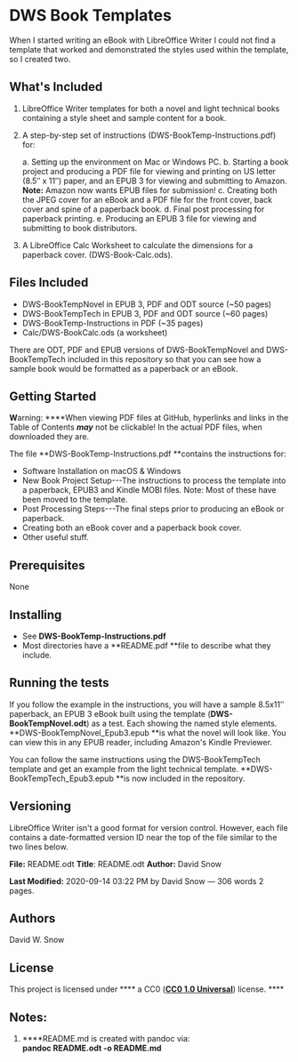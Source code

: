 DWS Book Templates
==================

When I started writing an eBook with LibreOffice Writer I could not find
a template that worked and demonstrated the styles used within the
template, so I created two.

What's Included
---------------

1.  LibreOffice Writer templates for both a novel and light technical
    books containing a style sheet and sample content for a book.

2.  A step-by-step set of instructions (DWS-BookTemp-Instructions.pdf)
    for:

    a.  Setting up the environment on Mac or Windows PC.
    b.  Starting a book project and producing a PDF file for viewing and
        printing on US letter (8.5″ x 11″) paper, and an EPUB 3 for
        viewing and submitting to Amazon. **Note:** Amazon now wants
        EPUB files for submission!
    c.  Creating both the JPEG cover for an eBook and a PDF file for the
        front cover, back cover and spine of a paperback book.
    d.  Final post processing for paperback printing.
    e.  Producing an EPUB 3 file for viewing and submitting to book
        distributors.

3.  A LibreOffice Calc Worksheet to calculate the dimensions for a
    paperback cover. (DWS-Book-Calc.ods).

Files Included
--------------

-   DWS-BookTempNovel in EPUB 3, PDF and ODT source (\~50 pages)
-   DWS-BookTempTech in EPUB 3, PDF and ODT source (\~60 pages)
-   DWS-BookTemp-Instructions in PDF (\~35 pages)
-   Calc/DWS-BookCalc.ods (a worksheet)

There are ODT, PDF and EPUB versions of DWS-BookTempNovel and
DWS-BookTempTech included in this repository so that you can see how a
sample book would be formatted as a paperback or an eBook.

Getting Started
---------------

****W****arning: ****When viewing PDF files at GitHub, hyperlinks and
links in the Table of Contents ***may*** not be clickable! In the actual
PDF files, when downloaded they are.

The file **DWS-BookTemp-Instructions.pdf **contains the instructions
for:

-   Software Installation on macOS & Windows
-   New Book Project Setup---The instructions to process the template
    into a paperback, EPUB3 and Kindle MOBI files. Note: Most of these
    have been moved to the template.
-   Post Processing Steps---The final steps prior to producing an eBook
    or paperback.
-   Creating both an eBook cover and a paperback book cover.
-   Other useful stuff.

Prerequisites
-------------

None

Installing
----------

-   See **DWS-BookTemp-Instructions.pdf**
-   Most directories have a **README.pdf **file to describe what they
    include.

Running the tests
-----------------

If you follow the example in the instructions, you will have a sample
8.5x11ʺ paperback, an EPUB 3 eBook built using the template
(**DWS-BookTempNovel.odt**) as a test. Each showing the named style
elements. **DWS-BookTempNovel\_Epub3.epub **is what the novel will look
like. You can view this in any EPUB reader, including Amazon's Kindle
Previewer.

You can follow the same instructions using the DWS-BookTempTech template
and get an example from the light technical template.
**DWS-BookTempTech\_Epub3.epub **is now included in the repository.

Versioning
----------

LibreOffice Writer isn't a good format for version control. However,
each file contains a date-formatted version ID near the top of the file
similar to the two lines below.

**File:** README.odt **Title**: README.odt **Author:** David Snow

**Last Modified:** 2020-09-14 03:22 PM by David Snow ― 306 words 2
pages.

Authors
-------

David W. Snow

License
-------

This project is licensed under **** a CC0 (****[****CC0 1.0
Universal****](https://creativecommons.org/publicdomain/zero/1.0/)****)
license. ****

Notes:
------

1.  ****README.md is created with pandoc via:**\
    pandoc README.odt -o README.md**
